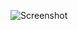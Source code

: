 ![Screenshot](https://user-images.githubusercontent.com/88619994/136025121-6e2a99b9-2f20-4cc8-8c9b-9f2793915fc2.png)
